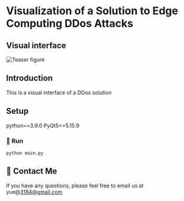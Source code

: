 # Visualization of a Solution to Edge Computing DDos Attacks

## Visual interface
![Teaser figure](interface.png)

## Introduction
This is a visual interface of a DDos solution

## Setup
python==3.9.0 PyQt5==5.15.9


### 🚀 Run
```
python main.py
```

## 👀 Contact Me
If you have any questions, please feel free to email us at yue@3184@gmail.com





